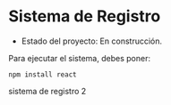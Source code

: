 <h1> Sistema de Registro </h1>

- Estado del proyecto: En construcción.


Para ejecutar el sistema, debes poner:

```npm install react```

sistema de registro 2
